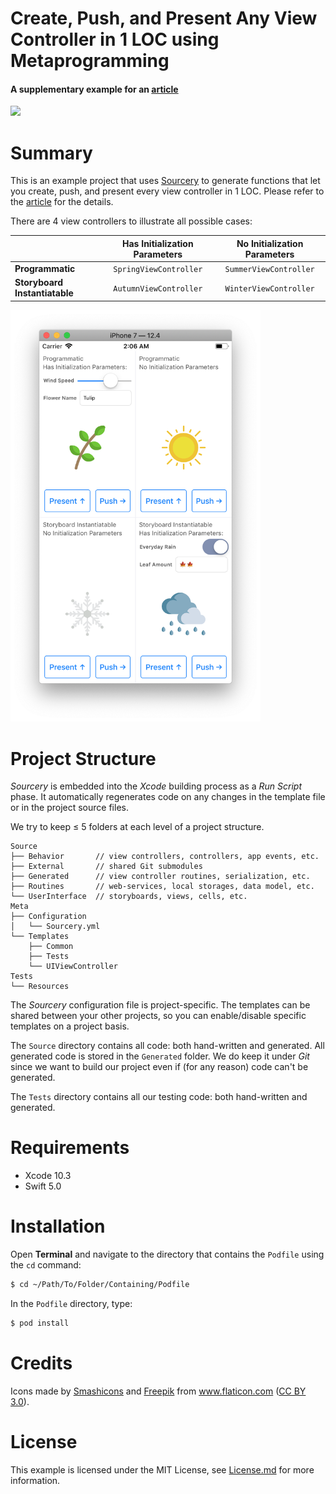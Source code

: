 Create, Push, and Present Any View Controller in 1 LOC using Metaprogramming
======================================

#### A supplementary example for an [article](https://medium.com/@ivangoremykin/create-push-and-present-any-view-controller-in-1-loc-using-metaprogramming-33f673284d92)

![](https://github.com/ivangoremykin/uiviewcontroller-metaprogramming/blob/media/editorial-illustration.png)

# Summary

This is an example project that uses [Sourcery](https://github.com/krzysztofzablocki/Sourcery) to generate functions that let you create, push, and present every view controller in 1 LOC.
Please refer to the [article](https://medium.com/@ivangoremykin/create-push-and-present-any-view-controller-in-1-loc-using-metaprogramming-33f673284d92) for the details.

There are 4 view controllers to illustrate all possible cases:

|  | Has Initialization Parameters | No Initialization Parameters |
| --- | :---: | :---: |
| **Programmatic** | `SpringViewController` | `SummerViewController` |
| **Storyboard Instantiatable** | `AutumnViewController` | `WinterViewController` |

<img src="https://github.com/ivangoremykin/uiviewcontroller-metaprogramming/blob/media/example-app-screenshot.png" alt="drawing" width="400"/>

# Project Structure
*Sourcery* is embedded into the *Xcode* building process as a *Run Script* phase. It automatically regenerates code on any changes in the template file or in the project source files.

We try to keep ≤ 5 folders at each level of a project structure.
```
Source
├── Behavior       // view controllers, controllers, app events, etc.
├── External       // shared Git submodules
├── Generated      // view controller routines, serialization, etc.
├── Routines       // web-services, local storages, data model, etc.
└── UserInterface  // storyboards, views, cells, etc.
Meta
├── Configuration
│   └── Sourcery.yml
└── Templates
    ├── Common
    ├── Tests
    └── UIViewController
Tests
└── Resources
```
The *Sourcery* configuration file is project-specific. The templates can be shared between your other projects, so you can enable/disable specific templates on a project basis.

The `Source` directory contains all code: both hand-written and generated. All generated code is stored in the `Generated` folder. We do keep it under *Git* since we want to build our project even if (for any reason) code can't be generated.

The `Tests` directory contains all our testing code: both hand-written and generated.

# Requirements

* Xcode 10.3
* Swift 5.0

# Installation

Open **Terminal** and navigate to the directory that contains the `Podfile` using the `cd` command:
```bash
$ cd ~/Path/To/Folder/Containing/Podfile
```

In the `Podfile` directory, type:

```bash
$ pod install
```

# Credits
Icons made by [Smashicons](https://www.flaticon.com/authors/smashicons) and [Freepik](https://www.flaticon.com/authors/freepik) from www.flaticon.com ([CC BY 3.0](http://creativecommons.org/licenses/by/3.0/)).

# License
This example is licensed under the MIT License, see [License.md](https://github.com/ivangoremykin/uiviewcontroller-metaprogramming/blob/master/License.md) for more information.

